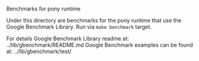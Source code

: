 Benchmarks for pony runtime

Under this directory are benchmarks for the pony runtime that
use the Google Benchmark Library. Run via `make benchmark` target.

For details Google Benchmark Library readme at: ../lib/gbenchmark/README.md
Google Benchmark examples can be found at: ../lib/gbenchmark/test/
